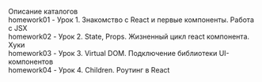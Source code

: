 Описание каталогов  
homework01  -   Урок 1. Знакомство с React и первые компоненты. Работа с JSX  
homework02  -   Урок 2. State, Props. Жизненный цикл react компонента. Хуки  
homework03  -   Урок 3. Virtual DOM. Подключение библиотеки UI-компонентов  
homework04  -   Урок 4. Children. Роутинг в React  